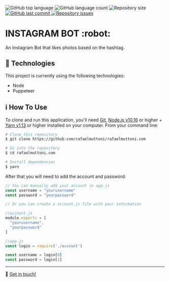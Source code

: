 <p>
  <img alt="GitHub top language" src="https://img.shields.io/github/languages/top/rafaelmuttoni/instagram-automation-hashtags.svg">

  <img alt="GitHub language count" src="https://img.shields.io/github/languages/count/rafaelmuttoni/instagram-automation-hashtags.svg">

  <img alt="Repository size" src="https://img.shields.io/github/repo-size/rafaelmuttoni/instagram-automation-hashtags.svg">

  <a href="https://github.com/rafaelmuttoni/instagram-automation-hashtags/commits/master">
    <img alt="GitHub last commit" src="https://img.shields.io/github/last-commit/rafaelmuttoni/instagram-automation-hashtags.svg">
  </a>

  <a href="https://github.com/rafaelmuttoni/instagram-automation-hashtags/issues">
    <img alt="Repository issues" src="https://img.shields.io/github/issues/rafaelmuttoni/instagram-automation-hashtags.svg">
  </a>
</p>

<h1>
  INSTAGRAM BOT :robot:
</h1>

<p>An Instagram Bot that likes photos based on the hashtag.</p>

## :rocket: Technologies

This project is currently using the following technologies:

- Node
- Puppeteer

## :information_source: How To Use

To clone and run this application, you'll need [Git](https://git-scm.com), [Node.js v10.16](https://nodejs.org/) or higher + [Yarn v1.13](https://yarnpkg.com/) or higher installed on your computer. From your command line:

```bash
# Clone this repository
$ git clone https://github.com/rafaelmuttoni/rafaelmuttoni.com

# Go into the repository
$ cd rafaelmuttoni.com

# Install dependencies
$ yarn
```

After that you will need to add the account and password:

```javascript
// You can manually add your account in app.js
const username = "yourusername"
const password = "yourpassword"
```

```javascript
// Or you can create a account.js file with your information

//account.js
module.exports = [
  "yourusername",
  "yourpassword"
]

//app.js
const login = require('./account')

const username = login[0]
const password = login[1]
```

---

:wave: [Get in touch!](https://www.linkedin.com/in/rafaelmuttoni/)